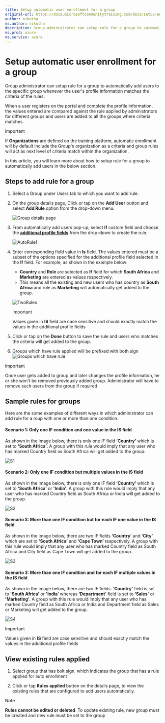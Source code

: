 ```yaml
---
title: Setup automatic user enrollment for a group
original-url: https://docs.microsoftcommunitytraining.com/docs/setup-automatic-user-enrollment-for-a-group-1
author: nikotha
ms.author: nikotha
description: Group administrator can setup rule for a group to automatically add users to the specific group whenever the user's profile information matches the criteria of the rules.
ms.prod: azure
ms.service: azure
---
```


# Setup automatic user enrollment for a group

Group administrator can setup rule for a group to automatically add users to the specific group whenever the user's profile information matches the criteria of the rules.  

When a user registers on the portal and complete the profile information, the values entered are compared against the rule applied by administrators for different groups and users are added to all the groups where criteria matches.

> [!IMPORTANT]
> If **Organizations** are defined on the training platform, automatic enrollment will by default include the Group's organization as a criteria and group rules will act as next level of criteria match within the organization.

In this article, you will learn more about how to setup rule for a group to  automatically add users in the below section.

## Steps to add rule for a group

1. Select a Group under Users tab to which you want to add rule.

2. On the group details page, Click or tap on the **Add User** button and select **Add Rule** option from the drop-down menu.

    ![Group details page](../../media/image%2860%29.png)

3. From automatically add users pop-up, select **If** custom field and choose the [**additional profile fields**](../../settings/4_add-additional-profile-fields-for-user-information) from the drop-down to create the rule.

    ![AutoRule1](../../media/AutoRule1.JPG)

4. Enter corresponding field value in **Is** field. The values entered must be a subset of the options specified for the additional profile field selected in the **If** field. For example, as shown in the example below:
    - **Country** and **Role** are selected as **If** field for which **South Africa** and **Marketing** are entered as values respectively. 
    - This means all the existing and new users who has country as **South Africa** and role as **Marketing** will automatically get added to the group.

    ![TwoRules](../../media/TwoRules.JPG)

    > [!IMPORTANT]
    > Values given in **IS** field are case sensitive and should exactly match the values in the additional profile fields

5. Click or tap on the **Done** button to save the rule and users who matches the criteria will get added to the group.

6. Groups which have rule applied will be prefixed with both sign ![Groups which have rule](../../media/image%2861%29.png)

> [!IMPORTANT]
> Once user gets added to group and later changes the profile information, he or she won't be removed previously added group. Administrator will have to remove such users from the group if required.

## Sample rules for groups

Here are the some examples of different ways in which administrator can add rule for a roup with one or more than one condition.

#### Scenario 1: Only one IF condition and one value in the IS field

As shown in the image below,  there is only one IF field **‘Country’** which is set to **'South Africa’**. A group with this rule would imply that any user who has marked Country field as South Africa will get added to the group.

![S1](../../media/S1.JPG)

#### Scenario 2: Only one IF condition but multiple values in the IS field

As shown in the image below,  there is only one IF field **‘Country’** which is set to **'South Africa’** or **'India’**. A group with this rule would imply that any user who has marked Country field as South Africa or India will get added to the group.

![S2](../../media/S2.JPG)

#### Scenario 3: More than one IF condition but for each IF one value in the IS field 
As shown in the image below,  there are two IF fields **‘Country’** and **‘City’** which are set to **'South Africa’** and **'Cape Town’** respectively. A group with this rule would imply that any user who has marked Country field as South Africa and City field as Cape Town will get added to the group.

![S3](../../media/S3.JPG)

#### Scenario 3: More than one IF condition and for each IF multiple values in the IS field

As shown in the image below,  there are two IF fields.  **‘Country’** field is set to **'South Africa’** or **'India’** whereas **‘Department’** field is set to **'Sales’** or **'Marketing’**. A group with this rule would imply that any user who has marked Country field as South Africa or India and Department field as Sales or Marketing will get added to the group.

![S4](../../media/S4.JPG)

> [!IMPORTANT]
> Values given in **IS** field are case sensitive and should exactly match the values in the additional profile fields

## View existing rules applied

1. Select group that has bolt sign, which indicates the group that has a rule applied for auto enrollment

2. Click or tap **Rules applied** button on the details page, to view the existing rules that are configured to add users automatically.

> [!NOTE]
> **Rules cannot be edited or deleted**. To update existing rule, new group must be created and new rule must be set to the group